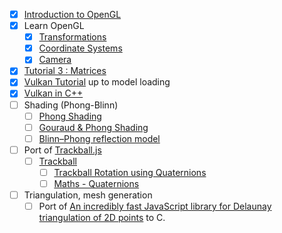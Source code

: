 - [x] [Introduction to OpenGL](https://www.youtube.com/watch?v=Q7vm264YNrM&list=PLvv0ScY6vfd9zlZkIIqGDeG5TUWswkMox)
- [x] Learn OpenGL
  - [x] [Transformations](https://learnopengl.com/Getting-started/Transformations)
  - [x] [Coordinate Systems](https://learnopengl.com/Getting-started/Coordinate-Systems)
  - [x] [Camera](https://learnopengl.com/Getting-started/Camera)
- [x] [Tutorial 3 : Matrices](https://www.opengl-tutorial.org/beginners-tutorials/tutorial-3-matrices/)
- [x] [Vulkan Tutorial](https://vulkan-tutorial.com/) up to model loading
- [x] [Vulkan in C++](https://www.youtube.com/watch?v=mzVFHEmnRLg&list=PL58qjcU5nk8uH9mmlASm4SFy1yuPzDAH0)
- [ ] Shading (Phong-Blinn)
  - [ ] [Phong Shading](https://www.cs.toronto.edu/~jacobson/phong-demo/)
  - [ ] [Gouraud & Phong Shading](https://github.com/ruange/Gouraud-Shading-and-Phong-Shading)
  - [ ] [Blinn–Phong reflection model](https://en.wikipedia.org/wiki/Blinn%E2%80%93Phong_reflection_model)
- [ ] Port of [Trackball.js](https://github.com/rawify/Trackball.js)
  - [ ] [Trackball](https://github.com/syoyo/tinyobjloader-c/tree/master/examples/viewer)
    - [ ] [Trackball Rotation using Quaternions](https://www.xarg.org/2021/07/trackball-rotation-using-quaternions/)
    - [ ] [Maths - Quaternions](http://www.euclideanspace.com/maths/algebra/realNormedAlgebra/quaternions/index.htm)
- [ ] Triangulation, mesh generation
  - [ ] Port of [An incredibly fast JavaScript library for Delaunay triangulation of 2D points](https://github.com/mapbox/delaunator) to C.
